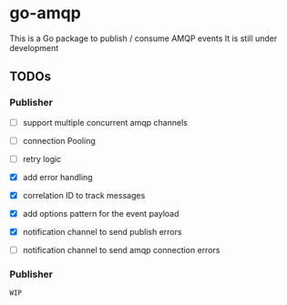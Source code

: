 # go-amqp

This is a Go package to publish / consume AMQP events
It is still under development


## TODOs

### Publisher

- [ ] support multiple concurrent amqp channels
- [ ] connection Pooling
- [ ] retry logic
- [x] add error handling
- [x] correlation ID to track messages
- [x] add options pattern for the event payload
- [x] notification channel to send publish errors
- [ ] notification channel to send amqp connection errors


### Publisher

    WIP
